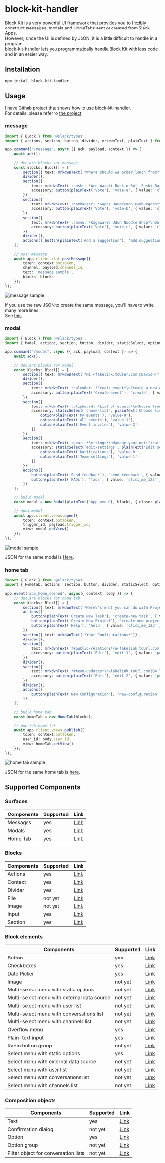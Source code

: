# block-kit-handler

Block Kit is a very powerful UI framework that provides you to flexibly construct messages, modals and HomeTabs sent or created from Slack Apps.  
However, since the UI is defined by JSON, it is a little difficult to handle in a program.  
block-kit-handler lets you programmatically handle Block Kit with less code and in an easier way.

## Installation
```sh
npm install block-kit-handler
```

## Usage
I have Github project that shows how to use block-kit-handler.  
For details, please refer to [the project](https://github.com/saito-ya/block-kit-handler-examples).

### message
```typescript
import { Block } from '@slack/types';
import { actions, section, button, divider, mrkdwnText, plainText } from 'block-kit-handler';

app.command("/message", async ({ ack, payload, context }) => {
    await ack();

    // declare blocks for message
    const blocks: Block[] = [
        section({ text: mrkdwnText('*Where should we order lunch from?* Poll by <fakeLink.toUser.com|Mark>')}),
        divider(),
        section({
            text: mrkdwnText(':sushi: *Ace Wasabi Rock-n-Roll Sushi Bar*\nThe best landlocked sushi restaurant.'),
            accessory: button(plainText('Vote'), 'vote-a', { value: 'click_me_123'})
        }),
        section({
            text: mrkdwnText(':hamburger: *Super Hungryman Hamburgers*\nOnly for the hungriest of the hungry.'),
            accessory: button(plainText('Vote'), 'vote-b', { value: 'click_me_123'})
        }),
        section({
            text: mrkdwnText(':ramen: *Kagawa-Ya Udon Noodle Shop*\nDo you like to shop for noodles? We have noodles.'),
            accessory: button(plainText('Vote'), 'vote-c', { value: 'click_me_123'})
        }),
        divider(),
        actions([ button(plainText('Add a suggestion'), 'add-suggestion', { value: 'click_me_123' })])
    ];

    // post message
    await app.client.chat.postMessage({
        token: context.botToken,
        channel: payload.channel_id,
        text: 'message sample',
        blocks: blocks
    });
});
```

![message sample](./img/message.png)

If you use the raw JSON to create the same message, you'll have to write many more lines.  
See [this](https://app.slack.com/block-kit-builder/T1CC0HZDJ#%7B%22blocks%22:%5B%7B%22type%22:%22section%22,%22text%22:%7B%22type%22:%22mrkdwn%22,%22text%22:%22*Where%20should%20we%20order%20lunch%20from?*%20Poll%20by%20%3CfakeLink.toUser.com%7CMark%3E%22%7D%7D,%7B%22type%22:%22divider%22%7D,%7B%22type%22:%22section%22,%22text%22:%7B%22type%22:%22mrkdwn%22,%22text%22:%22:sushi:%20*Ace%20Wasabi%20Rock-n-Roll%20Sushi%20Bar*%5CnThe%20best%20landlocked%20sushi%20restaurant.%22%7D,%22accessory%22:%7B%22type%22:%22button%22,%22text%22:%7B%22type%22:%22plain_text%22,%22emoji%22:true,%22text%22:%22Vote%22%7D,%22value%22:%22click_me_123%22%7D%7D,%7B%22type%22:%22section%22,%22text%22:%7B%22type%22:%22mrkdwn%22,%22text%22:%22:hamburger:%20*Super%20Hungryman%20Hamburgers*%5CnOnly%20for%20the%20hungriest%20of%20the%20hungry.%22%7D,%22accessory%22:%7B%22type%22:%22button%22,%22text%22:%7B%22type%22:%22plain_text%22,%22emoji%22:true,%22text%22:%22Vote%22%7D,%22value%22:%22click_me_123%22%7D%7D,%7B%22type%22:%22section%22,%22text%22:%7B%22type%22:%22mrkdwn%22,%22text%22:%22:ramen:%20*Kagawa-Ya%20Udon%20Noodle%20Shop*%5CnDo%20you%20like%20to%20shop%20for%20noodles?%20We%20have%20noodles.%22%7D,%22accessory%22:%7B%22type%22:%22button%22,%22text%22:%7B%22type%22:%22plain_text%22,%22emoji%22:true,%22text%22:%22Vote%22%7D,%22value%22:%22click_me_123%22%7D%7D,%7B%22type%22:%22divider%22%7D,%7B%22type%22:%22actions%22,%22elements%22:%5B%7B%22type%22:%22button%22,%22text%22:%7B%22type%22:%22plain_text%22,%22emoji%22:true,%22text%22:%22Add%20a%20suggestion%22%7D,%22value%22:%22click_me_123%22%7D%5D%7D%5D%7D).

### modal
```typescript
import { Block } from '@slack/types';
import { Modal, actions, section, button, divider, staticSelect, option, mrkdwnText, plainText } from 'block-kit-handler';

app.command("/modal", async ({ ack, payload, context }) => {
    await ack();

    // declare blocks for modal
    const blocks: Block[] = [
        section({ text: mrkdwnText('*Hi <fakelink.toUser.com|@David>!* Here\'s how I can help you:')}),
        divider(),
        section({
            text: mrkdwnText(':calendar: *Create event*\nCreate a new event'),
            accessory: button(plainText('Create event'), 'create', { value: 'click_me_123', style: 'primary' })
        }),
        section({
            text: mrkdwnText(':clipboard: *List of events*\nChoose from different event lists'),
            accessory: staticSelect('chose-list', plainText('Choose list'), [
                option(plainText('My events'), 'value-0'),
                option(plainText('All events'), 'value-1'),
                option(plainText('Event invites'), 'value-2')
            ])
        }),
        section({
            text: mrkdwnText(':gear: *Settings*\nManage your notifications and team settings'),
            accessory: staticSelect('edit-settings', plainText('Edit settings'), [
                option(plainText('Notifications'), 'value-0'),
                option(plainText('Team settings'), 'value-1')
            ])
        }),
        actions([
            button(plainText('Send feedback'), 'send-feedback', { value: 'click_me_123' }),
            button(plainText('FAQs'), 'faqs', { value: 'click_me_123' })
        ])
    ];

    // build modal
    const modal = new Modal(plainText('App menu'), blocks, { close: plainText('Cancel'), submit: plainText('Submit')});

    // open modal
    await app.client.views.open({
        token: context.botToken,
        trigger_id: payload.trigger_id,
        view: modal.getView()
    });
});
```

![modal sample](./img/modal.png)

 JSON for the same modal is [Here](https://app.slack.com/block-kit-builder/T1CC0HZDJ#%7B%22type%22:%22modal%22,%22submit%22:%7B%22type%22:%22plain_text%22,%22text%22:%22Submit%22,%22emoji%22:true%7D,%22close%22:%7B%22type%22:%22plain_text%22,%22text%22:%22Cancel%22,%22emoji%22:true%7D,%22title%22:%7B%22type%22:%22plain_text%22,%22text%22:%22App%20menu%22,%22emoji%22:true%7D,%22blocks%22:%5B%7B%22type%22:%22section%22,%22text%22:%7B%22type%22:%22mrkdwn%22,%22text%22:%22*Hi%20%3Cfakelink.toUser.com%7C@David%3E!*%20Here's%20how%20I%20can%20help%20you:%22%7D%7D,%7B%22type%22:%22divider%22%7D,%7B%22type%22:%22section%22,%22text%22:%7B%22type%22:%22mrkdwn%22,%22text%22:%22:calendar:%20*Create%20event*%5CnCreate%20a%20new%20event%22%7D,%22accessory%22:%7B%22type%22:%22button%22,%22text%22:%7B%22type%22:%22plain_text%22,%22text%22:%22Create%20event%22,%22emoji%22:true%7D,%22style%22:%22primary%22,%22value%22:%22click_me_123%22%7D%7D,%7B%22type%22:%22section%22,%22text%22:%7B%22type%22:%22mrkdwn%22,%22text%22:%22:clipboard:%20*List%20of%20events*%5CnChoose%20from%20different%20event%20lists%22%7D,%22accessory%22:%7B%22type%22:%22static_select%22,%22placeholder%22:%7B%22type%22:%22plain_text%22,%22text%22:%22Choose%20list%22,%22emoji%22:true%7D,%22options%22:%5B%7B%22text%22:%7B%22type%22:%22plain_text%22,%22text%22:%22My%20events%22,%22emoji%22:true%7D,%22value%22:%22value-0%22%7D,%7B%22text%22:%7B%22type%22:%22plain_text%22,%22text%22:%22All%20events%22,%22emoji%22:true%7D,%22value%22:%22value-1%22%7D,%7B%22text%22:%7B%22type%22:%22plain_text%22,%22text%22:%22Event%20invites%22,%22emoji%22:true%7D,%22value%22:%22value-1%22%7D%5D%7D%7D,%7B%22type%22:%22section%22,%22text%22:%7B%22type%22:%22mrkdwn%22,%22text%22:%22:gear:%20*Settings*%5CnManage%20your%20notifications%20and%20team%20settings%22%7D,%22accessory%22:%7B%22type%22:%22static_select%22,%22placeholder%22:%7B%22type%22:%22plain_text%22,%22text%22:%22Edit%20settings%22,%22emoji%22:true%7D,%22options%22:%5B%7B%22text%22:%7B%22type%22:%22plain_text%22,%22text%22:%22Notifications%22,%22emoji%22:true%7D,%22value%22:%22value-0%22%7D,%7B%22text%22:%7B%22type%22:%22plain_text%22,%22text%22:%22Team%20settings%22,%22emoji%22:true%7D,%22value%22:%22value-1%22%7D%5D%7D%7D,%7B%22type%22:%22actions%22,%22elements%22:%5B%7B%22type%22:%22button%22,%22text%22:%7B%22type%22:%22plain_text%22,%22text%22:%22Send%20feedback%22,%22emoji%22:true%7D,%22value%22:%22click_me_123%22%7D,%7B%22type%22:%22button%22,%22text%22:%7B%22type%22:%22plain_text%22,%22text%22:%22FAQs%22,%22emoji%22:true%7D,%22value%22:%22click_me_123%22%7D%5D%7D%5D%7D).


### home tab
```typescript
import { Block } from '@slack/types';
import { HomeTab, actions, section, button, divider, staticSelect, option, mrkdwnText, plainText } from 'block-kit-handler';

app.event('app_home_opened', async({ context, body }) => {
    // declare blocks for home tab
    const blocks: Block[] = [
        section({ text: mrkdwnText('*Here\'s what you can do with Project Tracker:*')}),
        actions([
            button(plainText('Create New Task'), 'create-new-task', { value: 'click_me_123', style: 'primary' }),
            button(plainText('Create New Project'), 'create-new-project', { value: 'click_me_123' }),
            button(plainText('Help'), 'help', { value: 'click_me_123' })
        ]),
        section({ text: mrkdwnText('*Your Configurations*')}),
        divider(),
        section({
            text: mrkdwnText('*#public-relations*\n<fakelink.toUrl.com|PR Strategy 2019> posts new tasks, comments, and project updates to <fakelink.toChannel.com|#public-relations>'),
            accessory: button(plainText('Edit'), 'edit-1', { value: 'public-relations' })
        }),
        divider(),
        section({
            text: mrkdwnText('*#team-updates*\n<fakelink.toUrl.com|Q4 Team Projects> posts project updates to <fakelink.toChannel.com|#team-updates>'),
            accessory: button(plainText('Edit'), 'edit-2', { value: 'public-relations' })
        }),
        divider(),
        actions([
            button(plainText('New Configuration'), 'new-configuration', { value: 'new_configuration' })
        ])
    ];

    // build home tab
    const homeTab = new HomeTab(blocks);

    // publish home tab
    await app.client.views.publish({
        token: context.botToken,
        user_id: body.user_id,
        view: homeTab.getView()
    });
});
```

![home tab sample](./img/home_tab.png)

 JSON for the same home tab is [here](https://app.slack.com/block-kit-builder/T1CC0HZDJ#%7B%22type%22:%22home%22,%22blocks%22:%5B%7B%22type%22:%22section%22,%22text%22:%7B%22type%22:%22mrkdwn%22,%22text%22:%22*Here's%20what%20you%20can%20do%20with%20Project%20Tracker:*%22%7D%7D,%7B%22type%22:%22actions%22,%22elements%22:%5B%7B%22type%22:%22button%22,%22text%22:%7B%22type%22:%22plain_text%22,%22text%22:%22Create%20New%20Task%22,%22emoji%22:true%7D,%22style%22:%22primary%22,%22value%22:%22create_task%22%7D,%7B%22type%22:%22button%22,%22text%22:%7B%22type%22:%22plain_text%22,%22text%22:%22Create%20New%20Project%22,%22emoji%22:true%7D,%22value%22:%22create_project%22%7D,%7B%22type%22:%22button%22,%22text%22:%7B%22type%22:%22plain_text%22,%22text%22:%22Help%22,%22emoji%22:true%7D,%22value%22:%22help%22%7D%5D%7D,%7B%22type%22:%22section%22,%22text%22:%7B%22type%22:%22mrkdwn%22,%22text%22:%22*Your%20Configurations*%22%7D%7D,%7B%22type%22:%22divider%22%7D,%7B%22type%22:%22section%22,%22text%22:%7B%22type%22:%22mrkdwn%22,%22text%22:%22*#public-relations*%5Cn%3Cfakelink.toUrl.com%7CPR%20Strategy%202019%3E%20posts%20new%20tasks,%20comments,%20and%20project%20updates%20to%20%3Cfakelink.toChannel.com%7C#public-relations%3E%22%7D,%22accessory%22:%7B%22type%22:%22button%22,%22text%22:%7B%22type%22:%22plain_text%22,%22text%22:%22Edit%22,%22emoji%22:true%7D,%22value%22:%22public-relations%22%7D%7D,%7B%22type%22:%22divider%22%7D,%7B%22type%22:%22section%22,%22text%22:%7B%22type%22:%22mrkdwn%22,%22text%22:%22*#team-updates*%5Cn%3Cfakelink.toUrl.com%7CQ4%20Team%20Projects%3E%20posts%20project%20updates%20to%20%3Cfakelink.toChannel.com%7C#team-updates%3E%22%7D,%22accessory%22:%7B%22type%22:%22button%22,%22text%22:%7B%22type%22:%22plain_text%22,%22text%22:%22Edit%22,%22emoji%22:true%7D,%22value%22:%22public-relations%22%7D%7D,%7B%22type%22:%22divider%22%7D,%7B%22type%22:%22actions%22,%22elements%22:%5B%7B%22type%22:%22button%22,%22text%22:%7B%22type%22:%22plain_text%22,%22text%22:%22New%20Configuration%22,%22emoji%22:true%7D,%22value%22:%22new_configuration%22%7D%5D%7D%5D%7D).

## Supported Components
### Surfaces
| Components | Supported | Link |
| ---------- | --------- | ---- |
| Messages | yes | [Link](https://api.slack.com/surfaces/messages) |
| Modals| yes | [Link](https://api.slack.com/surfaces/modals) |
| Home Tab | yes | [Link](https://api.slack.com/surfaces/tabs) |

### Blocks
| Components | Supported | Link |
| ---------- | --------- | ---- |
| Actions | yes | [Link](https://api.slack.com/reference/block-kit/blocks#actions) |
| Context | yes | [Link](https://api.slack.com/reference/block-kit/blocks#context) |
| Divider | yes | [Link](https://api.slack.com/reference/block-kit/blocks#divider) |
| File | not yet | [Link](https://api.slack.com/reference/block-kit/blocks#file) |
| Image | not yet | [Link](https://api.slack.com/reference/block-kit/blocks#image) |
| Input | yes | [Link](https://api.slack.com/reference/block-kit/blocks#input) |
| Section | yes | [Link](https://api.slack.com/reference/block-kit/blocks#section) |

### Block elements
| Components | Supported | Link |
| ---------- | --------- | ---- |
| Button | yes | [Link](https://api.slack.com/reference/block-kit/block-elements#button) |
| Checkboxes | yes | [Link](https://api.slack.com/reference/block-kit/block-elements#checkboxes) |
| Date Picker | yes | [Link](https://api.slack.com/reference/block-kit/block-elements#datepicker) |
| Image | not yet | [Link](https://api.slack.com/reference/block-kit/block-elements#image) |
| Multi-select menu with static options | not yet | [Link](https://api.slack.com/reference/block-kit/block-elements#static_multi_select) |
| Multi-select menu with external data source | not yet | [Link](https://api.slack.com/reference/block-kit/block-elements#external_multi_select) |
| Multi-select menu with user list | not yet | [Link](https://api.slack.com/reference/block-kit/block-elements#users_multi_select) |
| Multi-select menu with conversations list | not yet | [Link](https://api.slack.com/reference/block-kit/block-elements#conversation_multi_select) |
| Multi-select menu with channels list | not yet | [Link](https://api.slack.com/reference/block-kit/block-elements#channel_multi_select) |
| Overflow menu | yes | [Link](https://api.slack.com/reference/block-kit/block-elements#overflow) |
| Plain-text input | yes | [Link](https://api.slack.com/reference/block-kit/block-elements#input) |
| Radio button group | not yet | [Link](https://api.slack.com/reference/block-kit/block-elements#radio) |
| Select menu with static options | yes | [Link](https://api.slack.com/reference/block-kit/block-elements#static_select) |
| Select menu with external data source | not yet | [Link](https://api.slack.com/reference/block-kit/block-elements#external_select) |
| Select menu with user list | not yet | [Link](https://api.slack.com/reference/block-kit/block-elements#users_select) |
| Select menu with conversations list | not yet | [Link](https://api.slack.com/reference/block-kit/block-elements#conversation_select) |
| Select menu with channels list | not yet | [Link](https://api.slack.com/reference/block-kit/block-elements#channel_select) |

### Composition objects
| Components | Supported | Link |
| ---------- | --------- | ---- |
| Text | yes | [Link](https://api.slack.com/reference/block-kit/composition-objects#text) |
| Confirmation dialog | not yet | [Link](https://api.slack.com/reference/block-kit/composition-objects#confirm) |
| Option | yes | [Link](https://api.slack.com/reference/block-kit/composition-objects#option) |
| Option group | not yet | [Link](https://api.slack.com/reference/block-kit/composition-objects#option_group) |
| Filter object for conversation lists | not yet | [Link](https://api.slack.com/reference/block-kit/composition-objects#filter_conversations) |
